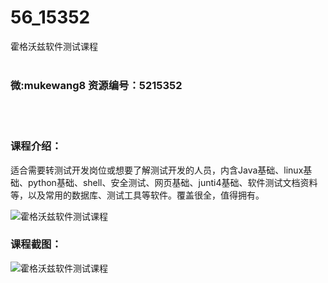# 56_15352
霍格沃兹软件测试课程
<br/></br>
<h3>微:mukewang8 资源编号：5215352</h3>
<br/></br>
<h3>课程介绍：</h3>
<p>适合需要转测试开发岗位或想要了解测试开发的人员，内含Java基础、linux基础、python基础、shell、安全测试、网页基础、junti4基础、<a title="查看与 软件测试 相关的文章" target="_blank">软件测试</a>文档资料等，以及常用的数据库、测试工具等软件。覆盖很全，值得拥有。</p>
<p><img src="https://www.ko996.com/wp-content/uploads/img/2020/09/2-46-300x193.png" alt="霍格沃兹软件测试课程"></p>
<div class="info-desc">
<h3>课程截图：</h3>
<p><img src="https://www.ko996.com/wp-content/uploads/img/2020/09/1-44.png" alt="霍格沃兹软件测试课程"></p>
<p>&nbsp;</p>


			
</div>
